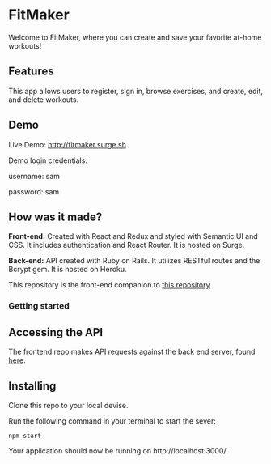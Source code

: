 # FitMaker
Welcome to FitMaker, where you can create and save your favorite at-home workouts! 

## Features
This app allows users to register, sign in, browse exercises, and create, edit, and delete workouts.

## Demo

Live Demo: http://fitmaker.surge.sh

Demo login credentials:

  username: sam

  password: sam

## How was it made?
**Front-end:** Created with React and Redux and styled with Semantic UI and CSS. It includes authentication and React Router. It is hosted on Surge.

**Back-end:** API created with Ruby on Rails. It utilizes RESTful routes and the Bcrypt gem. It is hosted on Heroku.

This repository is the front-end companion to [this repository](https://github.com/brianboisvert/fitmaker_backend).

### Getting started

## Accessing the API
The frontend repo makes API requests against the back end server, found [here](https://fitmakerbackend.herokuapp.com/).

## Installing
Clone this repo to your local devise.

Run the following command in your terminal to start the sever:
```
npm start
```

Your application should now be running on http://localhost:3000/.
